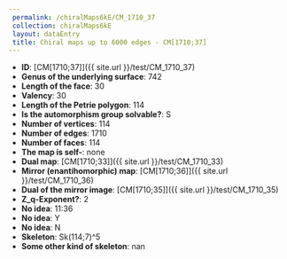```yaml
--- 
 permalink: /chiralMaps6kE/CM_1710_37 
 collection: chiralMaps6kE
 layout: dataEntry
 title: Chiral maps up to 6000 edges - CM[1710;37]
---
```


- **ID**: [CM[1710;37]]({{ site.url }}/test/CM_1710_37)
- **Genus of the underlying surface**: 742
- **Length of the face**: 30
- **Valency**: 30
- **Length of the Petrie polygon**: 114
- **Is the automorphism group solvable?**: S
- **Number of vertices**: 114
- **Number of edges**: 1710
- **Number of faces**: 114
- **The map is self-**: none
- **Dual map**: [CM[1710;33]]({{ site.url }}/test/CM_1710_33)
- **Mirror (enantihomorphic) map**: [CM[1710;36]]({{ site.url }}/test/CM_1710_36)
- **Dual of the mirror image**: [CM[1710;35]]({{ site.url }}/test/CM_1710_35)
- **Z_q-Exponent?**: 2
- **No idea**:  11:36
- **No idea**: Y
- **No idea**: N
- **Skeleton**: Sk(114;7)^5
- **Some other kind of skeleton**: nan
